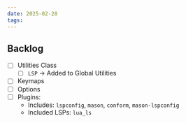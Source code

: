 ```yaml
---
date: 2025-02-28
tags:
---
```

## Backlog
- [ ] Utilities Class
    - [ ] `LSP` -> Added to Global Utilities
- [ ] Keymaps
- [ ] Options
- [ ] Plugins:
    - Includes: `lspconfig`, `mason`, `conform`, `mason-lspconfig`
    - Included LSPs: `lua_ls`
